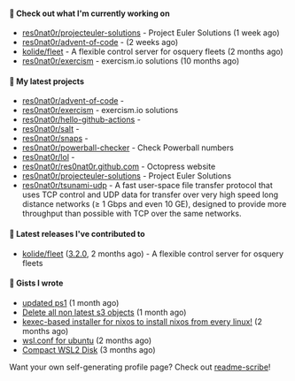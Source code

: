 #### 👷 Check out what I'm currently working on

- [res0nat0r/projecteuler-solutions](https://github.com/res0nat0r/projecteuler-solutions) - Project Euler Solutions (1 week ago)
- [res0nat0r/advent-of-code](https://github.com/res0nat0r/advent-of-code) -  (2 weeks ago)
- [kolide/fleet](https://github.com/kolide/fleet) - A flexible control server for osquery fleets (2 months ago)
- [res0nat0r/exercism](https://github.com/res0nat0r/exercism) - exercism.io solutions (10 months ago)

#### 🌱 My latest projects

- [res0nat0r/advent-of-code](https://github.com/res0nat0r/advent-of-code) - 
- [res0nat0r/exercism](https://github.com/res0nat0r/exercism) - exercism.io solutions
- [res0nat0r/hello-github-actions](https://github.com/res0nat0r/hello-github-actions) - 
- [res0nat0r/salt](https://github.com/res0nat0r/salt) - 
- [res0nat0r/snaps](https://github.com/res0nat0r/snaps) - 
- [res0nat0r/powerball-checker](https://github.com/res0nat0r/powerball-checker) - Check Powerball numbers
- [res0nat0r/lol](https://github.com/res0nat0r/lol) - 
- [res0nat0r/res0nat0r.github.com](https://github.com/res0nat0r/res0nat0r.github.com) - Octopress website
- [res0nat0r/projecteuler-solutions](https://github.com/res0nat0r/projecteuler-solutions) - Project Euler Solutions
- [res0nat0r/tsunami-udp](https://github.com/res0nat0r/tsunami-udp) -  A fast user-space file transfer protocol that uses TCP control and UDP data for transfer over very high speed long distance networks (≥ 1 Gbps and even 10 GE), designed to provide more throughput than possible with TCP over the same networks.

#### 🔭 Latest releases I've contributed to

- [kolide/fleet](https://github.com/kolide/fleet) ([3.2.0](https://github.com/kolide/fleet/releases/tag/3.2.0), 2 months ago) - A flexible control server for osquery fleets

#### 📓 Gists I wrote

- [updated ps1](https://gist.github.com/7ddccca0f8fac4e9b1f4e745d3ff9e86) (1 month ago)
- [Delete all non latest s3 objects](https://gist.github.com/74ce7e78cd5994f55372897611f23938) (1 month ago)
- [kexec-based installer for nixos to install nixos from every linux!](https://gist.github.com/7a82a79ff2e1e2ec1663cef813b27969) (2 months ago)
- [wsl.conf for ubuntu](https://gist.github.com/4aa8ad243bebfcb5e139832ac0fc1143) (2 months ago)
- [Compact WSL2 Disk](https://gist.github.com/54625761a9b07eebdf5ca55f62da581e) (3 months ago)

Want your own self-generating profile page? Check out [readme-scribe](https://github.com/muesli/readme-scribe)!
